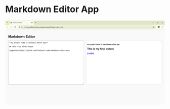 # Markdown Editor App


![image alt](https://github.com/M-Kalyani-coder/markdown-editor-app/blob/356504da16b53ab1af201b06ea6932e6481e970b/Screenshot%202025-06-20%20000253.png)
